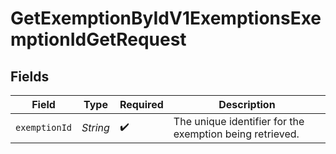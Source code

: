 # GetExemptionByIdV1ExemptionsExemptionIdGetRequest


## Fields

| Field                                                    | Type                                                     | Required                                                 | Description                                              |
| -------------------------------------------------------- | -------------------------------------------------------- | -------------------------------------------------------- | -------------------------------------------------------- |
| `exemptionId`                                            | *String*                                                 | :heavy_check_mark:                                       | The unique identifier for the exemption being retrieved. |